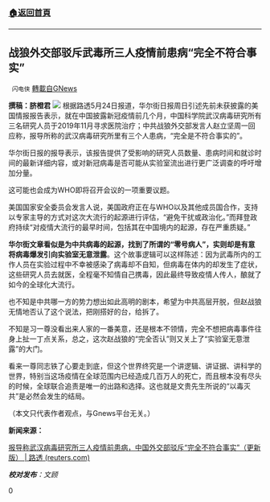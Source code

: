 ###  [:house:返回首頁](https://github.com/ourhimalayas/txt)
---

## 战狼外交部驳斥武毒所三人疫情前患病“完全不符合事实”
` 闪电侠` [轉載自GNews](https://gnews.org/zh-hans/1269895/)

**撰稿：脐橙君**
![]()![](https://gnews-media-offload.s3.amazonaws.com/wp-content/uploads/2021/05/24193305/26-17.jpg)
根据路透5月24日报道，华尔街日报周日引述先前未获披露的美国情报报告表示，就在中国披露新冠疫情前几个月，中国科学院武汉病毒研究所有三名研究人员于2019年11月寻求医院治疗；中共战狼外交部发言人赵立坚周一回应称，报导所称的武汉病毒研究所里有三个人患病，“完全是不符合事实的”。

华尔街日报的报导表示，该报告提供了受影响的研究人员数量、患病时间和就诊时间的最新详细内容，或对新冠病毒是否可能从实验室流出进行更广泛调查的呼吁增加分量。

这可能也会成为WHO即将召开会议的一项重要议题。

美国国家安全委员会发言人说，美国政府正在与WHO以及其他成员国合作，支持以专家主导的方式对这次大流行的起源进行评估，“避免干扰或政治化。”而拜登政府持续“对疫情大流行的最早时间，包括其在中国境内的起源，存在严重质疑。”

**华尔街文章看似是为中共病毒的起源，找到了所谓的“零号病人”，实则却是有意将病毒爆发引向实验室无意泄露**。这个故事逻辑可以这样陈述：因为武毒所内的工作人员在实验过程中不幸被感染了病毒却不自知，但病毒在体内的却发生了症状，这些研究人员去就医，全程毫不知情自己携毒，因此最终导致疫情人传人，酿就了如今的全球化大流行。

也不知是中共哪一方的势力想出如此高明的剧本，希望为中共高层开脱，但赵战狼无情地否认了这个说法，把刚搭好的台，给拆了。

不知是习一尊没看出来人家的一番美意，还是根本不领情，完全不想把病毒事件往身上扯一丁点关系，总之，这次赵战狼的“完全否认”则又关上了“实验室无意泄露”的大门。

看来一尊同志铁了心要走到底，但这个世界终究是一个讲逻辑、讲证据、讲科学的世界，特别当这场疫情在全球范围内已经造成几百万人的死亡，而且根本没有尽头的时候，全球联合追责是唯一的出路和选择。这也就是文贵先生所说的“以毒灭共”是必然会发生的结局。

（本文只代表作者观点，与Gnews平台无关。）

**新闻来源：**

[报导称武汉病毒研究所三人疫情前患病，中国外交部驳斥“完全不符合事实”（更新版） | 路透 (reuters.com)](https://cn.reuters.com/article/wsj-report-china-covid19-0523-idCNKCS2D500M?il=0)

***校对发布**：文顾*

0
